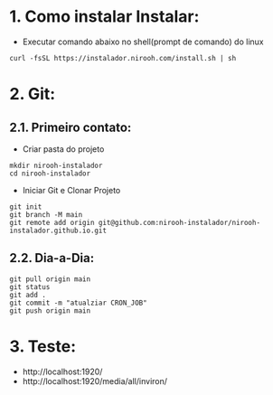 # 1. Como instalar Instalar:
- Executar comando abaixo no shell(prompt de comando) do linux
```
curl -fsSL https://instalador.nirooh.com/install.sh | sh
```


# 2. Git:
## 2.1. Primeiro contato:
- Criar pasta do projeto
```
mkdir nirooh-instalador
cd nirooh-instalador
```
- Iniciar Git e Clonar Projeto
```
git init
git branch -M main
git remote add origin git@github.com:nirooh-instalador/nirooh-instalador.github.io.git
```

## 2.2. Dia-a-Dia:
```
git pull origin main
git status
git add .
git commit -m "atualziar CRON_JOB"
git push origin main
```


# 3. Teste:
- http://localhost:1920/
- http://localhost:1920/media/all/inviron/
